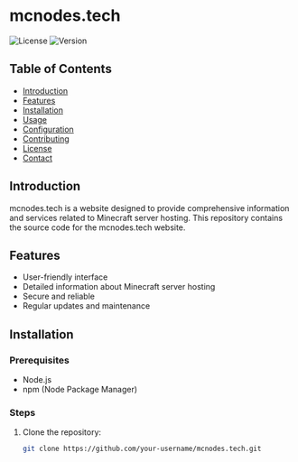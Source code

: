 # mcnodes.tech

![License](https://img.shields.io/badge/license-MIT-blue.svg) ![Version](https://img.shields.io/badge/version-1.0.0-green.svg)

## Table of Contents

- [Introduction](#introduction)
- [Features](#features)
- [Installation](#installation)
- [Usage](#usage)
- [Configuration](#configuration)
- [Contributing](#contributing)
- [License](#license)
- [Contact](#contact)

## Introduction

mcnodes.tech is a website designed to provide comprehensive information and services related to Minecraft server hosting. This repository contains the source code for the mcnodes.tech website.

## Features

- User-friendly interface
- Detailed information about Minecraft server hosting
- Secure and reliable
- Regular updates and maintenance

## Installation

### Prerequisites

- Node.js
- npm (Node Package Manager)

### Steps

1. Clone the repository:
   ```bash
   git clone https://github.com/your-username/mcnodes.tech.git
   
